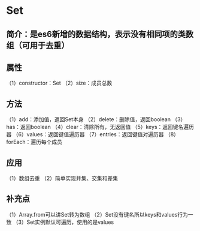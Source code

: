 # Set
## 简介：是es6新增的数据结构，表示没有相同项的类数组（可用于去重）
## 属性
（1）constructor：Set
（2）size：成员总数
## 方法
（1）add：添加值，返回Set本身
（2）delete：删除值，返回boolean
（3）has：返回boolean
（4）clear：清除所有，无返回值
（5）keys：返回键名遍历器
（6）values：返回键值遍历器
（7）entries：返回键值对遍历器
（8）forEach：遍历每个成员
## 应用
（1）数组去重
（2）简单实现并集、交集和差集
## 补充点
（1）Array.from可以讲Set转为数组
（2）Set没有键名所以keys和values行为一致
（3）Set实例默认可遍历，使用的是values